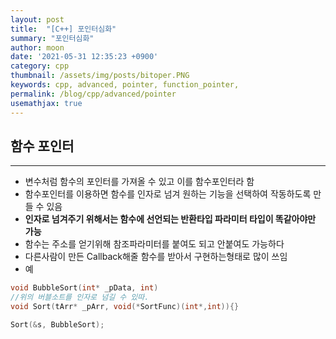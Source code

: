 ```yaml
---
layout: post
title:  "[C++] 포인터심화"
summary: "포인터심화"
author: moon
date: '2021-05-31 12:35:23 +0900'
category: cpp
thumbnail: /assets/img/posts/bitoper.PNG
keywords: cpp, advanced, pointer, function_pointer, 
permalink: /blog/cpp/advanced/pointer
usemathjax: true
---
```


## 함수 포인터

---

- 변수처럼 함수의 포인터를 가져올 수 있고 이를 함수포인터라 함
- 함수포인터를 이용하면 함수를 인자로 넘겨 원하는 기능을 선택하여 작동하도록 만들 수 있음
- **인자로 넘겨주기 위해서는 함수에 선언되는 반환타입 파라미터 타입이 똑같아야만 가능**
- 함수는 주소를 얻기위해 참조파라미터를 붙여도 되고 안붙여도 가능하다
- 다른사람이 만든 Callback해줄 함수를 받아서 구현하는형태로 많이 쓰임
- 예

```cpp
void BubbleSort(int* _pData, int)
//위의 버블소트를 인자로 넘길 수 있따.
void Sort(tArr* _pArr, void(*SortFunc)(int*,int)){}

Sort(&s, BubbleSort);
```